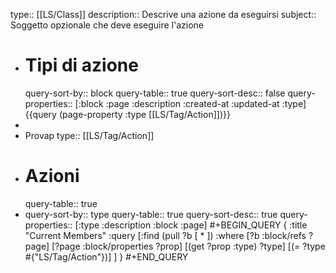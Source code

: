 type:: [[LS/Class]]
description:: Descrive una azione da eseguirsi
subject:: Soggetto opzionale che deve eseguire l'azione

- # Tipi di azione
  query-sort-by:: block
  query-table:: true
  query-sort-desc:: false
  query-properties:: [:block :page :description :created-at :updated-at :type]
  {{query (page-property :type [[LS/Tag/Action]])}}
-
- Provap
  type:: [[LS/Tag/Action]]
- # Azioni
  query-table:: true
- query-sort-by:: type
  query-table:: true
  query-sort-desc:: true
  query-properties:: [:type :description :block :page]
  #+BEGIN_QUERY
  { :title "Current Members"
    :query [:find (pull ?b [ * ])
            :where
            [?b :block/refs ?page]
         [?page :block/properties ?prop]
  [(get ?prop :type) ?type]
  [(= ?type #{"LS/Tag/Action"})]
    ]
  }
  #+END_QUERY